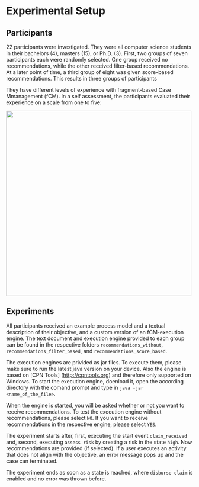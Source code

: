 # Experimental Setup

## Participants

22 participants were investigated. They were all computer science students in their bachelors (4), masters (15), or Ph.D. (3).
First, two groups of seven participants each were randomly selected. One group received no recommendations, while the other received filter-based recommendations. At a later point of time, a third group of eight was given score-based recommendations.
This results in three groups of participants

They have different levels of experience with fragment-based Case Mmanagement (fCM). In a self assessment, the participants evaluated their experience on a scale from one to five:

<img src="https://user-images.githubusercontent.com/32839252/167660209-8e8f719e-a3bb-4186-a661-8c53a6f4dd6e.jpeg" width="500">

## Experiments

All participants received an example process model and a textual description of their objective, and a custom version of an fCM-execution engine. The text document and execution engine provided to each group can be found in the respective folders `recommendations_without`, `recommendations_filter_based`, and `recommendations_score_based`.

The execution engines are privided as jar files. To execute them, please make sure to run the latest java version on your device. Also the engine is based on [CPN Tools] (http://cpntools.org) and therefore only supported on Windows. To start the execution engine, doenload it, open the according directory with the comand prompt and type in `java -jar <name_of_the_file>`.

When the engine is started, you will be asked whether or not you want to receive recommendations. To test the execution engine without recommendations, please select `NO`. If you want to receive recommendations in the respective engine, please select `YES`.

The experiment starts after, first, executing the start event `claim_received` and, second, executing `assess risk` by creating a risk in the state `high`. Now recommendations are provided (if selected). If a user executes an activity that does not align with the objective, an error message pops up and the case can terminated.

The experiment ends as soon as a state is reached, where `disburse claim` is enabled and no error was thrown before.
